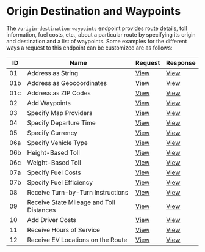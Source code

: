 # Origin Destination and Waypoints

The `/origin-destination-waypoints` endpoint provides route details, toll information, fuel costs, etc., about a particular route by specifying its origin and destination and a list of waypoints. Some examples for the different ways a request to this endpoint can be customized are as follows:


| ID | Name                                        | Request                                | Response                                  |
|----|---------------------------------------------|----------------------------------------|-------------------------------------------|
| 01 | Address as String                           | [View](01-Origin-Destination-Cost-Tradeoff/01-address-as-string.json) | [View](../../responses/01-Origin-Destination-Cost-Tradeoff/01-address-as-string.json) |
| 01b | Address as Geocoordinates                 | [View](01-Origin-Destination-Cost-Tradeoff/01b-address-as-geocoordinates.json) | [View](../../responses/01-Origin-Destination-Cost-Tradeoff/01b-address-as-geocoordinates.json) |
| 01c | Address as ZIP Codes                       | [View](01-Origin-Destination-Cost-Tradeoff/01c-address-as-zip-codes.json) | [View](../../responses/01-Origin-Destination-Cost-Tradeoff/01c-address-as-zip-codes.json) |
| 02 | Add Waypoints                               | [View](01-Origin-Destination-Cost-Tradeoff/02-add-waypoints.json) | [View](../../responses/01-Origin-Destination-Cost-Tradeoff/02-add-waypoints.json) |
| 03 | Specify Map Providers                       | [View](01-Origin-Destination-Cost-Tradeoff/03-specify-map-providers.json) | [View](../../responses/01-Origin-Destination-Cost-Tradeoff/03-specify-map-providers.json) |
| 04 | Specify Departure Time                      | [View](01-Origin-Destination-Cost-Tradeoff/04-specify-departure-time.json) | [View](../../responses/01-Origin-Destination-Cost-Tradeoff/04-specify-departure-time.json) |
| 05 | Specify Currency                            | [View](01-Origin-Destination-Cost-Tradeoff/05-specify-currency.json) | [View](../../responses/01-Origin-Destination-Cost-Tradeoff/05-specify-currency.json) |
| 06a | Specify Vehicle Type                       | [View](01-Origin-Destination-Cost-Tradeoff/06a-specify-vehicle-type.json) | [View](../../responses/01-Origin-Destination-Cost-Tradeoff/06a-specify-vehicle-type.json) |
| 06b | Height-Based Toll                          | [View](01-Origin-Destination-Cost-Tradeoff/06b-height-based-toll.json) | [View](../../responses/01-Origin-Destination-Cost-Tradeoff/06b-height-based-toll.json) |
| 06c | Weight-Based Toll                          | [View](01-Origin-Destination-Cost-Tradeoff/06c-weight-based-toll.json) | [View](../../responses/01-Origin-Destination-Cost-Tradeoff/06c-weight-based-toll.json) |
| 07a | Specify Fuel Costs                         | [View](01-Origin-Destination-Cost-Tradeoff/07a-specify-fuel-costs.json) | [View](../../responses/01-Origin-Destination-Cost-Tradeoff/07a-specify-fuel-costs.json) |
| 07b | Specify Fuel Efficiency                    | [View](01-Origin-Destination-Cost-Tradeoff/07b-specify-fuel-efficiency.json) | [View](../../responses/01-Origin-Destination-Cost-Tradeoff/07b-specify-fuel-efficiency.json) |
| 08 | Receive Turn-by-Turn Instructions           | [View](01-Origin-Destination-Cost-Tradeoff/08-receive-turn-by-turn-instructions.json) | [View](../../responses/01-Origin-Destination-Cost-Tradeoff/08-receive-turn-by-turn-instructions.json) |
| 09 | Receive State Mileage and Toll Distances     | [View](01-Origin-Destination-Cost-Tradeoff/09-receive-state-mileage-and-toll-distance.json) | [View](../../responses/01-Origin-Destination-Cost-Tradeoff/09-receive-state-mileage-and-toll-distance.json) |
| 10 | Add Driver Costs                            | [View](01-Origin-Destination-Cost-Tradeoff/10-add-driver-costs.json) | [View](../../responses/01-Origin-Destination-Cost-Tradeoff/10-add-driver-costs.json) |
| 11 | Receive Hours of Service                    | [View](01-Origin-Destination-Cost-Tradeoff/11-receive-hours-of-service.json) | [View](../../responses/01-Origin-Destination-Cost-Tradeoff/11-receive-hours-of-service.json) |
| 12 | Receive EV Locations on the Route           | [View](01-Origin-Destination-Cost-Tradeoff/12-receive-ev-locations-on-the-route.json) | [View](../../responses/01-Origin-Destination-Cost-Tradeoff/12-receive-ev-locations-on-the-route.json) |

